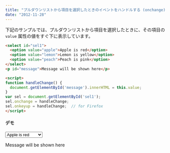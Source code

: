 ```yaml
---
title: "プルダウンリストから項目を選択したときのイベントをハンドルする (onchange)"
date: "2012-11-28"
---
```


下記のサンプルでは、プルダウンリストから項目を選択したときに、その項目の `value` 属性の値をすぐ下に表示しています。

~~~ html
<select id="sel1">
  <option value="apple">Apple is red</option>
  <option value="lemon">Lemon is yellow</option>
  <option value="peach">Peach is pink</option>
</select>
<p id="message">Message will be shown here</p>

<script>
function handleChange() {
  document.getElementById('message').innerHTML = this.value;
}
var sel = document.getElementById('sel1');
sel.onchange = handleChange;
sel.onkeyup = handleChange;  // for Firefox
</script>
~~~

#### デモ

<select id="sel1">
  <option value="apple">Apple is red</option>
  <option value="lemon">Lemon is yellow</option>
  <option value="peach">Peach is pink</option>
</select>
<p id="message">Message will be shown here</p>
<script>
function handleChange() {
  document.getElementById('message').innerHTML = this.value;
}
var sel = document.getElementById('sel1');
sel.onchange = handleChange;
sel.onkeyup = handleChange;  // for Firefox
</script>

